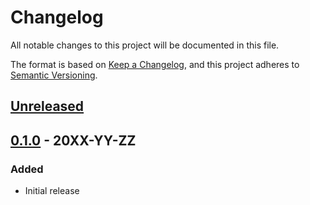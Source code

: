 # Changelog

All notable changes to this project will be documented in this file.

The format is based on
[Keep a Changelog](https://keepachangelog.com/en/1.0.0/),
and this project adheres to
[Semantic Versioning](https://semver.org/spec/v2.0.0.html).

## [Unreleased]

## [0.1.0] - 20XX-YY-ZZ

### Added

- Initial release

[Unreleased]: https://github.com/terraform-google-modules/terraform-google-tpu/compare/v0.1.0...HEAD
[0.1.0]: https://github.com/terraform-google-modules/terraform-google-tpu/releases/tag/v0.1.0
